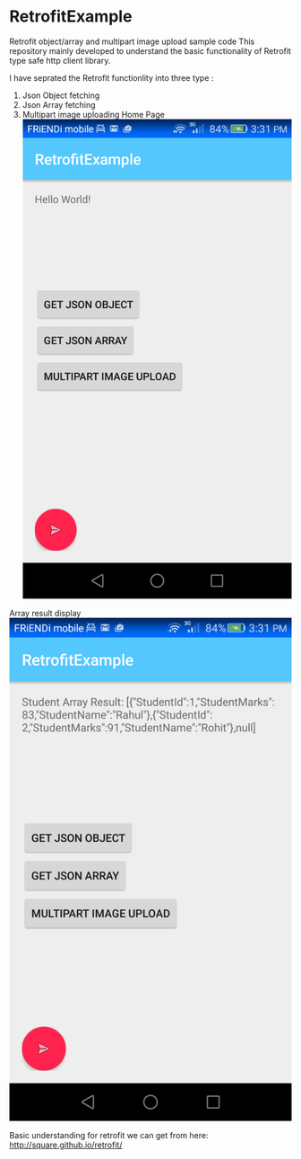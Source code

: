 # RetrofitExample
Retrofit object/array and multipart image upload sample code 
This repository mainly developed to understand the basic functionality of Retrofit type safe http client library.

I have seprated the Retrofit functionlity into three type :

1. Json Object fetching
2. Json Array fetching
3. Multipart image uploading
Home Page
![Alt text](https://github.com/Luckyrana001/RetrofitExample/blob/master/device-2016-09-21-153107.png?raw=true "Optional Title")



Array result display
![Alt text](https://github.com/Luckyrana001/RetrofitExample/blob/master/device-2016-09-21-153138.png?raw=true "Optional Title")



Basic understanding for retrofit we can get from here:
http://square.github.io/retrofit/

